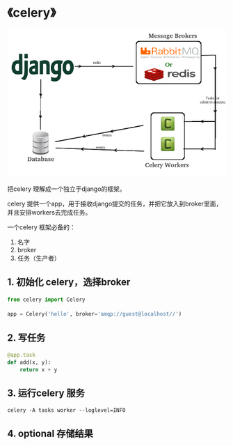 # 《celery》

![Python - Django : Asynchronous Tasks With Django and Celery](《celery》.assets/django_celery_architecture-1634617253982.png)

把celery 理解成一个独立于django的框架。

celery 提供一个app，用于接收django提交的任务，并把它放入到broker里面，并且安排workers去完成任务。

一个celery 框架必备的：

1. 名字
2. broker
3. 任务（生产者）

## 1. 初始化 celery，选择broker

```python
from celery import Celery

app = Celery('hello', broker='amqp://guest@localhost//')
```

## 2. 写任务

```python
@app.task
def add(x, y):
    return x + y
```



## 3. 运行celery 服务

```shell
celery -A tasks worker --loglevel=INFO
```



## 4. optional 存储结果




